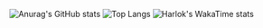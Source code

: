 ![Anurag's GitHub stats](https://github-readme-stats.vercel.app/api?username=y-dada-dev\&rank_icon=github\&show=discussions_started,discussions_answered\&show_icons=true&include_all_commits=true\&hide=contribs,prs)
![Top Langs](https://github-readme-stats.vercel.app/api/top-langs/?username=y-dada-dev\&layout=compact&langs_count=12&hide=PLpgSQL,Tex,Hack,Shell,jupyter%20notebook)
![Harlok's WakaTime stats](https://github-readme-stats.vercel.app/api/wakatime?username=y-dada-dev\&layout=compact)
